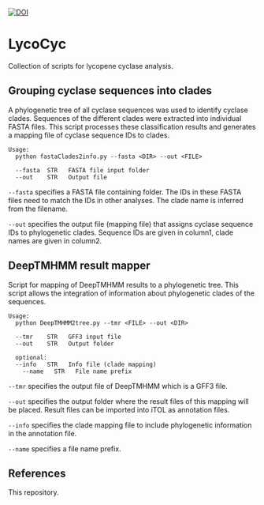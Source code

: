 [![DOI](https://zenodo.org/badge/591767313.svg)](https://zenodo.org/badge/latestdoi/591767313)

# LycoCyc
Collection of scripts for lycopene cyclase analysis.


## Grouping cyclase sequences into clades

A phylogenetic tree of all cyclase sequences was used to identify cyclase clades. Sequences of the different clades were extracted into individual FASTA files. This script processes these classification results and generates a mapping file of cyclase sequence IDs to clades.


```
Usage:
  python fastaClades2info.py --fasta <DIR> --out <FILE>
  
  --fasta  STR   FASTA file input folder
  --out    STR   Output file
```

`--fasta` specifies a FASTA file containing folder. The IDs in these FASTA files need to match the IDs in other analyses. The clade name is inferred from the filename.

`--out` specifies the output file (mapping file) that assigns cyclase sequence IDs to phylogenetic clades. Sequence IDs are given in column1, clade names are given in column2.


## DeepTMHMM result mapper

Script for mapping of DeepTMHMM results to a phylogenetic tree. This script allows the integration of information about phylogenetic clades of the sequences.

```
Usage:
  python DeepTMHMM2tree.py --tmr <FILE> --out <DIR>
  
  --tmr    STR   GFF3 input file
  --out    STR   Output folder
  
  optional:
  --info   STR   Info file (clade mapping)
	--name   STR   File name prefix
```

`--tmr` specifies the output file of DeepTMHMM which is a GFF3 file.

`--out` specifies the output folder where the result files of this mapping will be placed. Result files can be imported into iTOL as annotation files.

`--info` specifies the clade mapping file to include phylogenetic information in the annotation file.

`--name` specifies a file name prefix.



## References

This repository.
